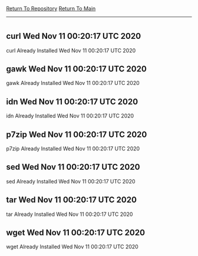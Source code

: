 [Return To Repository](https://github.com/deathbybandaid/piholeparser/)
[Return To Main](https://github.com/deathbybandaid/piholeparser/blob/master/RecentRunLogs/Mainlog.md)
____________________________________
# 
## curl Wed Nov 11 00:20:17 UTC 2020
curl Already Installed Wed Nov 11 00:20:17 UTC 2020
## gawk Wed Nov 11 00:20:17 UTC 2020
gawk Already Installed Wed Nov 11 00:20:17 UTC 2020
## idn Wed Nov 11 00:20:17 UTC 2020
idn Already Installed Wed Nov 11 00:20:17 UTC 2020
## p7zip Wed Nov 11 00:20:17 UTC 2020
p7zip Already Installed Wed Nov 11 00:20:17 UTC 2020
## sed Wed Nov 11 00:20:17 UTC 2020
sed Already Installed Wed Nov 11 00:20:17 UTC 2020
## tar Wed Nov 11 00:20:17 UTC 2020
tar Already Installed Wed Nov 11 00:20:17 UTC 2020
## wget Wed Nov 11 00:20:17 UTC 2020
wget Already Installed Wed Nov 11 00:20:17 UTC 2020
